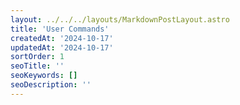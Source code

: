 ```yaml
---
layout: ../../../layouts/MarkdownPostLayout.astro
title: 'User Commands'
createdAt: '2024-10-17'
updatedAt: '2024-10-17'
sortOrder: 1
seoTitle: ''
seoKeywords: []
seoDescription: ''
---
```

